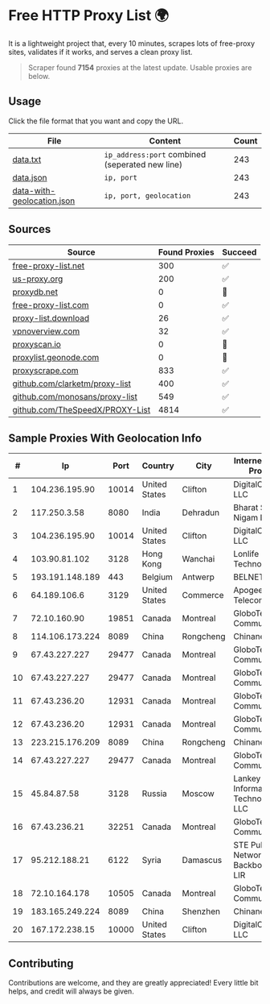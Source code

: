 
# Free HTTP Proxy List 🌍

It is a lightweight project that, every 10 minutes, scrapes lots of free-proxy sites, validates if it works, and serves a clean proxy list.


> Scraper found **7154** proxies at the latest update. Usable proxies are below.

## Usage

Click the file format that you want and copy the URL.


|File|Content|Count|
|----|-------|-----|
|[data.txt](https://raw.githubusercontent.com/themiralay/Proxy-List-World/master/data.txt)|`ip_address:port` combined (seperated new line)|243|
|[data.json](https://raw.githubusercontent.com/themiralay/Proxy-List-World/master/data.json)|`ip, port`|243|
|[data-with-geolocation.json](https://raw.githubusercontent.com/themiralay/Proxy-List-World/master/data-with-geolocation.json)|`ip, port, geolocation`|243|

## Sources

|Source|Found Proxies|Succeed|
|------|-------------|-------|
|[free-proxy-list.net](https://free-proxy-list.net)|300|✅|
|[us-proxy.org](https://www.us-proxy.org)|200|✅|
|[proxydb.net](http://proxydb.net)|0|🚫|
|[free-proxy-list.com](https://free-proxy-list.com/?page=&port=&type%5B%5D=http&type%5B%5D=https&up_time=0&search=Search)|0|✅|
|[proxy-list.download](https://www.proxy-list.download/HTTP)|26|✅|
|[vpnoverview.com](https://vpnoverview.com/privacy/anonymous-browsing/free-proxy-servers)|32|✅|
|[proxyscan.io](https://www.proxyscan.io)|0|🚫|
|[proxylist.geonode.com](https://proxylist.geonode.com/api/proxy-list?limit=300&page=1&sort_by=lastChecked&sort_type=desc&protocols=http,https)|0|🚫|
|[proxyscrape.com](https://api.proxyscrape.com/v2/?request=displayproxies&protocol=http&timeout=10000&country=all&ssl=all&anonymity=all)|833|✅|
|[github.com/clarketm/proxy-list](https://raw.githubusercontent.com/clarketm/proxy-list/master/proxy-list-raw.txt)|400|✅|
|[github.com/monosans/proxy-list](https://raw.githubusercontent.com/monosans/proxy-list/main/proxies/http.txt)|549|✅|
|[github.com/TheSpeedX/PROXY-List](https://raw.githubusercontent.com/TheSpeedX/PROXY-List/master/http.txt)|4814|✅|


## Sample Proxies With Geolocation Info

|#|Ip|Port|Country|City|Internet Service Provider|
|-|--|----|-------|----|-------------------------|
|1|104.236.195.90|10014|United States|Clifton|DigitalOcean, LLC|
|2|117.250.3.58|8080|India|Dehradun|Bharat Sanchar Nigam Ltd|
|3|104.236.195.90|10014|United States|Clifton|DigitalOcean, LLC|
|4|103.90.81.102|3128|Hong Kong|Wanchai|Lonlife Technology Co.|
|5|193.191.148.189|443|Belgium|Antwerp|BELNET|
|6|64.189.106.6|3129|United States|Commerce|Apogee Telecom Inc.|
|7|72.10.160.90|19851|Canada|Montreal|GloboTech Communications|
|8|114.106.173.224|8089|China|Rongcheng|Chinanet|
|9|67.43.227.227|29477|Canada|Montreal|GloboTech Communications|
|10|67.43.227.227|29477|Canada|Montreal|GloboTech Communications|
|11|67.43.236.20|12931|Canada|Montreal|GloboTech Communications|
|12|67.43.236.20|12931|Canada|Montreal|GloboTech Communications|
|13|223.215.176.209|8089|China|Rongcheng|Chinanet|
|14|67.43.227.227|29477|Canada|Montreal|GloboTech Communications|
|15|45.84.87.58|3128|Russia|Moscow|Lankey Information Technologies LLC|
|16|67.43.236.21|32251|Canada|Montreal|GloboTech Communications|
|17|95.212.188.21|6122|Syria|Damascus|STE Public Data Network Backbone and LIR|
|18|72.10.164.178|10505|Canada|Montreal|GloboTech Communications|
|19|183.165.249.224|8089|China|Shenzhen|Chinanet|
|20|167.172.238.15|10000|United States|Clifton|DigitalOcean, LLC|



## Contributing

Contributions are welcome, and they are greatly appreciated! Every
little bit helps, and credit will always be given.

